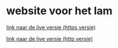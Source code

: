 # website voor het lam

[link naar de live versie (https versie)](https://kaasislekker.nl/aidan/lam/)

[link naar de live versie (http versie)](http://31649.hosts1.ma-cloud.nl/lam/)
